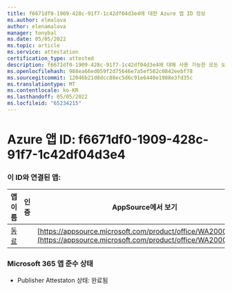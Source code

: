 ```yaml
---
title: f6671df0-1909-428c-91f7-1c42df04d3e4에 대한 Azure 앱 ID 정보
ms.author: elmalova
author: elenamalova
manager: tonybal
ms.date: 05/05/2022
ms.topic: article
ms.service: attestation
certification_type: attested
description: f6671df0-1909-428c-91f7-1c42df04d3e4에 대해 사용 가능한 모든 보안 및 규정 준수 정보입니다.
ms.openlocfilehash: 988ea66ed059f2d75646e7a5ef502c0842eebf78
ms.sourcegitcommit: 12046b21d8dcc88ec5d6c91e6440e1988e3fd35c
ms.translationtype: MT
ms.contentlocale: ko-KR
ms.lasthandoff: 05/05/2022
ms.locfileid: "65234215"
---
```

# <a name="azure-app-id-f6671df0-1909-428c-91f7-1c42df04d3e4"></a>Azure 앱 ID: f6671df0-1909-428c-91f7-1c42df04d3e4


### <a name="apps-associated-with-this-id"></a>이 ID와 연결된 앱:
| **앱 이름** | **인증** | **AppSource에서 보기** |
|--------------|---------------|-----------------------|
| [동료](../forward/WA200002576.md) |  | [https://appsource.microsoft.com/product/office/WA200002576](https://appsource.microsoft.com/product/office/WA200002576) |

### <a name="microsoft-365-app-compliance-status"></a>Microsoft 365 앱 준수 상태
- Publisher Attestaton 상태: 완료됨
